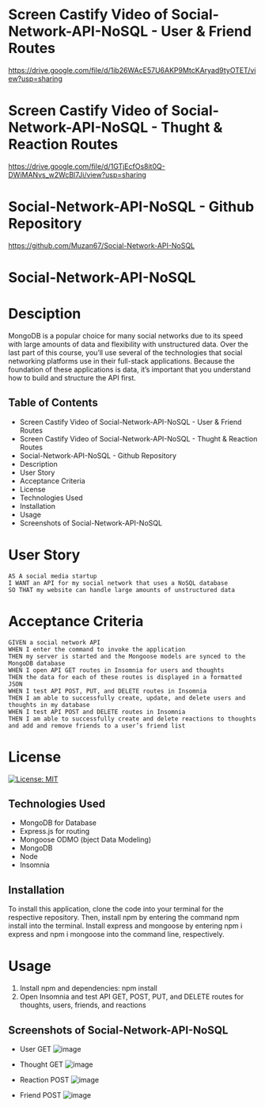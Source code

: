 # Screen Castify Video of Social-Network-API-NoSQL - User & Friend Routes

https://drive.google.com/file/d/1ib26WAcE57U6AKP9MtcKAryad9tyOTET/view?usp=sharing

# Screen Castify Video of Social-Network-API-NoSQL - Thught & Reaction Routes

https://drive.google.com/file/d/1GTjEcfOs8it0Q-DWiMANvs_w2WcBl7Ji/view?usp=sharing

# Social-Network-API-NoSQL - Github Repository

https://github.com/Muzan67/Social-Network-API-NoSQL

# Social-Network-API-NoSQL
# Desciption

MongoDB is a popular choice for many social networks due to its speed with large amounts of data and flexibility with unstructured data. Over the last part of this course, you’ll use several of the technologies that social networking platforms use in their full-stack applications. Because the foundation of these applications is data, it’s important that you understand how to build and structure the API first.

## Table of Contents

- Screen Castify Video of Social-Network-API-NoSQL - User & Friend Routes
- Screen Castify Video of Social-Network-API-NoSQL - Thught & Reaction Routes
- Social-Network-API-NoSQL - Github Repository
- Description
- User Story
- Acceptance Criteria
- License
- Technologies Used
- Installation
- Usage
- Screenshots of Social-Network-API-NoSQL

# User Story

```
AS A social media startup
I WANT an API for my social network that uses a NoSQL database
SO THAT my website can handle large amounts of unstructured data
```

# Acceptance Criteria

```
GIVEN a social network API
WHEN I enter the command to invoke the application
THEN my server is started and the Mongoose models are synced to the MongoDB database
WHEN I open API GET routes in Insomnia for users and thoughts
THEN the data for each of these routes is displayed in a formatted JSON
WHEN I test API POST, PUT, and DELETE routes in Insomnia
THEN I am able to successfully create, update, and delete users and thoughts in my database
WHEN I test API POST and DELETE routes in Insomnia
THEN I am able to successfully create and delete reactions to thoughts and add and remove friends to a user’s friend list
```

# License

[![License: MIT](https://img.shields.io/badge/License-MIT-yellow.svg)](https://opensource.org/licenses/MIT)

## Technologies Used

- MongoDB for Database
- Express.js for routing
- Mongoose ODMO (bject Data Modeling)
- MongoDB
- Node
- Insomnia

## Installation

To install this application, clone the code into your terminal for the respective repository. Then, install npm by entering the command npm install into the terminal. Install express and mongoose by entering npm i express and npm i mongoose into the command line, respectively.

# Usage

1. Install npm and dependencies: npm install
2. Open Insomnia and test API GET, POST, PUT, and DELETE routes for thoughts, users, friends, and reactions

## Screenshots of Social-Network-API-NoSQL

- User GET
  ![image](https://user-images.githubusercontent.com/102841726/185250798-769267a1-86a1-4897-8479-d5300fc06596.png)

- Thought GET
  ![image](https://user-images.githubusercontent.com/102841726/185250966-1768beec-7b25-4b1c-9a99-0a86cf9e5927.png)

- Reaction POST
  ![image](https://user-images.githubusercontent.com/102841726/185251081-704d6640-8a55-4e23-aa09-314a1aa00661.png)

- Friend POST
  ![image](https://user-images.githubusercontent.com/102841726/185251277-ba757345-1ee8-4ce9-a326-7ca091501455.png)
